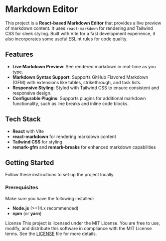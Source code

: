 # Markdown Editor

This project is a **React-based Markdown Editor** that provides a live preview of markdown content. It uses `react-markdown` for rendering and Tailwind CSS for sleek styling. Built with Vite for a fast development experience, it also incorporates some useful ESLint rules for code quality.

## Features

- **Live Markdown Preview**: See rendered markdown in real-time as you type.
- **Markdown Syntax Support**: Supports GitHub Flavored Markdown (GFM) with extensions like tables, strikethrough, and task lists.
- **Responsive Styling**: Styled with Tailwind CSS to ensure consistent and responsive design.
- **Configurable Plugins**: Supports plugins for additional markdown functionality, such as line breaks and inline code blocks.

## Tech Stack

- **React** with Vite
- **react-markdown** for rendering markdown content
- **Tailwind CSS** for styling
- **remark-gfm** and **remark-breaks** for enhanced markdown capabilities

## Getting Started

Follow these instructions to set up the project locally.

### Prerequisites

Make sure you have the following installed:

- **Node.js** (>=14.x recommended)
- **npm** (or **yarn**)

License
This project is licensed under the MIT License. You are free to use, modify, and distribute this software in compliance with the MIT License terms. See the [LICENSE](LICENSE) file for more details.
